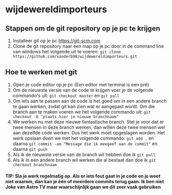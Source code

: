 # wijdewereldimporteurs

## Stappen om de git repository op je pc te krijgen
1. Installeer git op je pc
https://git-scm.com
2. Clone de git repository naar een map op je pc door in de command line van windows het volgende uit te voeren:
`git clone https://github.com/xanderb98/wijdewereldimporteurs.git`

## Hoe te werken met git

1. Open je code editor op je pc (Een editor met terminal is een pré)
2. Om de nieuwste versie van de code te krijgen voer je de volgende commando's uit:
`git checkout master` en `git pull`
3. Om iets aan te passen aan de code is het goed om in een andere branch te gaan werken, zodat git kan zien wat er aangepast wordt. Om die branch aan te maken voeren we het volgende commando uit: 
`git checkout -b "plaats hier je nieuwe branchnaam"`
4. We werken nu met deze nieuwe fantastische branch. Stel je voor dat er twee mensen in deze branch werken, dan willen deze twee mensen wel aan dezelfde code werken. Dus het werk moet opgeslagen worden. Het werk opslaan doen we met het volgende commando:
`git add .` en daarna
`git commit -am "Message die ik meegeef aan de commit"` en daarna `git push`
5. Als ik de nieuwste versie van de branch wil hebben doe ik `git pull`
6. Als ik in een andere branch wil werken die al bestaat dan doe ik `git checkout branchnaam`
<h4>TIP: Sla je werk regelmatig op. Als er iets fout gaat in je code en je weet niet waarom, dan kan je één of meerdere commits terug gaan. Ik ben niet Joke van Astro TV maar waarschijnlijk gaan we dit zeer vaak gebruiken</h4>
